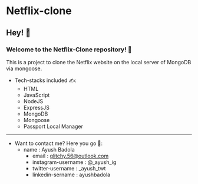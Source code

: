 # Netflix-clone
## Hey! 👋
### Welcome to the Netflix-Clone repository! 🙏
This is a project to clone the Netflix website on the local server of MongoDB via mongoose.
* Tech-stacks included ✍: 
	* HTML
	* JavaScript
 	* NodeJS
	* ExpressJS
 	* MongoDB
	* Mongoose
 	* Passport Local Manager
----
* Want to contact me? Here you go 📱:
	* name : Ayush Badola
  		* email : glitchy.56@outlook.com
  		* instagram-username : @_ayush_ig
  		* twitter-username : _ayush_twt
  		* linkedin-sername : ayushbadola
